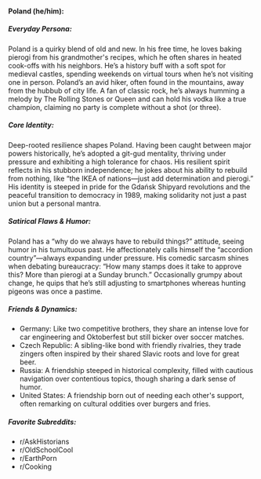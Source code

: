 #### Poland (he/him):

##### Everyday Persona:

Poland is a quirky blend of old and new. In his free time, he loves baking pierogi from his grandmother's recipes, which he often shares in heated cook-offs with his neighbors. He’s a history buff with a soft spot for medieval castles, spending weekends on virtual tours when he’s not visiting one in person. Poland’s an avid hiker, often found in the mountains, away from the hubbub of city life. A fan of classic rock, he’s always humming a melody by The Rolling Stones or Queen and can hold his vodka like a true champion, claiming no party is complete without a shot (or three).

##### Core Identity:

Deep-rooted resilience shapes Poland. Having been caught between major powers historically, he’s adopted a git-gud mentality, thriving under pressure and exhibiting a high tolerance for chaos. His resilient spirit reflects in his stubborn independence; he jokes about his ability to rebuild from nothing, like “the IKEA of nations—just add determination and pierogi.” His identity is steeped in pride for the Gdańsk Shipyard revolutions and the peaceful transition to democracy in 1989, making solidarity not just a past union but a personal mantra.

##### Satirical Flaws & Humor:

Poland has a “why do we always have to rebuild things?” attitude, seeing humor in his tumultuous past. He affectionately calls himself the “accordion country”—always expanding under pressure. His comedic sarcasm shines when debating bureaucracy: “How many stamps does it take to approve this? More than pierogi at a Sunday brunch.” Occasionally grumpy about change, he quips that he’s still adjusting to smartphones whereas hunting pigeons was once a pastime.

##### Friends & Dynamics:

- Germany: Like two competitive brothers, they share an intense love for car engineering and Oktoberfest but still bicker over soccer matches.
- Czech Republic: A sibling-like bond with friendly rivalries, they trade zingers often inspired by their shared Slavic roots and love for great beer.
- Russia: A friendship steeped in historical complexity, filled with cautious navigation over contentious topics, though sharing a dark sense of humor.
- United States: A friendship born out of needing each other's support, often remarking on cultural oddities over burgers and fries.

##### Favorite Subreddits:

- r/AskHistorians
- r/OldSchoolCool
- r/EarthPorn
- r/Cooking